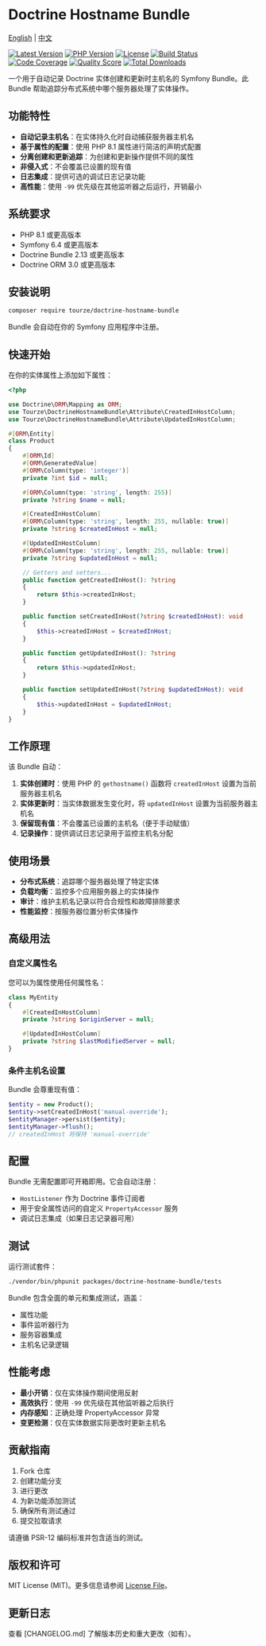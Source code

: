 # Doctrine Hostname Bundle

[English](README.md) | [中文](README.zh-CN.md)

[![Latest Version](https://img.shields.io/packagist/v/tourze/doctrine-hostname-bundle.svg?style=flat-square)](https://packagist.org/packages/tourze/doctrine-hostname-bundle)
[![PHP Version](https://img.shields.io/badge/php-%3E%3D8.1-8892BF.svg?style=flat-square)](https://php.net/)
[![License](https://img.shields.io/packagist/l/tourze/doctrine-hostname-bundle.svg?style=flat-square)](LICENSE)
[![Build Status](https://img.shields.io/travis/tourze/doctrine-hostname-bundle/master.svg?style=flat-square)](https://travis-ci.org/tourze/doctrine-hostname-bundle)
[![Code Coverage](https://img.shields.io/codecov/c/github/tourze/doctrine-hostname-bundle.svg?style=flat-square)](https://codecov.io/gh/tourze/doctrine-hostname-bundle)
[![Quality Score](https://img.shields.io/scrutinizer/g/tourze/doctrine-hostname-bundle.svg?style=flat-square)](https://scrutinizer-ci.com/g/tourze/doctrine-hostname-bundle)
[![Total Downloads](https://img.shields.io/packagist/dt/tourze/doctrine-hostname-bundle.svg?style=flat-square)](https://packagist.org/packages/tourze/doctrine-hostname-bundle)

一个用于自动记录 Doctrine 实体创建和更新时主机名的 Symfony Bundle。此 Bundle 帮助追踪分布式系统中哪个服务器处理了实体操作。

## 功能特性

- **自动记录主机名**：在实体持久化时自动捕获服务器主机名
- **基于属性的配置**：使用 PHP 8.1 属性进行简洁的声明式配置
- **分离创建和更新追踪**：为创建和更新操作提供不同的属性
- **非侵入式**：不会覆盖已设置的现有值
- **日志集成**：提供可选的调试日志记录功能
- **高性能**：使用 `-99` 优先级在其他监听器之后运行，开销最小

## 系统要求

- PHP 8.1 或更高版本
- Symfony 6.4 或更高版本
- Doctrine Bundle 2.13 或更高版本
- Doctrine ORM 3.0 或更高版本

## 安装说明

```bash
composer require tourze/doctrine-hostname-bundle
```

Bundle 会自动在你的 Symfony 应用程序中注册。

## 快速开始

在你的实体属性上添加如下属性：

```php
<?php

use Doctrine\ORM\Mapping as ORM;
use Tourze\DoctrineHostnameBundle\Attribute\CreatedInHostColumn;
use Tourze\DoctrineHostnameBundle\Attribute\UpdatedInHostColumn;

#[ORM\Entity]
class Product
{
    #[ORM\Id]
    #[ORM\GeneratedValue]
    #[ORM\Column(type: 'integer')]
    private ?int $id = null;

    #[ORM\Column(type: 'string', length: 255)]
    private ?string $name = null;

    #[CreatedInHostColumn]
    #[ORM\Column(type: 'string', length: 255, nullable: true)]
    private ?string $createdInHost = null;

    #[UpdatedInHostColumn]
    #[ORM\Column(type: 'string', length: 255, nullable: true)]
    private ?string $updatedInHost = null;

    // Getters and setters...
    public function getCreatedInHost(): ?string
    {
        return $this->createdInHost;
    }

    public function setCreatedInHost(?string $createdInHost): void
    {
        $this->createdInHost = $createdInHost;
    }

    public function getUpdatedInHost(): ?string
    {
        return $this->updatedInHost;
    }

    public function setUpdatedInHost(?string $updatedInHost): void
    {
        $this->updatedInHost = $updatedInHost;
    }
}
```

## 工作原理

该 Bundle 自动：

1. **实体创建时**：使用 PHP 的 `gethostname()` 函数将 `createdInHost` 设置为当前服务器主机名
2. **实体更新时**：当实体数据发生变化时，将 `updatedInHost` 设置为当前服务器主机名
3. **保留现有值**：不会覆盖已设置的主机名（便于手动赋值）
4. **记录操作**：提供调试日志记录用于监控主机名分配

## 使用场景

- **分布式系统**：追踪哪个服务器处理了特定实体
- **负载均衡**：监控多个应用服务器上的实体操作
- **审计**：维护主机名记录以符合合规性和故障排除要求
- **性能监控**：按服务器位置分析实体操作

## 高级用法

### 自定义属性名

您可以为属性使用任何属性名：

```php
class MyEntity
{
    #[CreatedInHostColumn]
    private ?string $originServer = null;

    #[UpdatedInHostColumn]
    private ?string $lastModifiedServer = null;
}
```

### 条件主机名设置

Bundle 会尊重现有值：

```php
$entity = new Product();
$entity->setCreatedInHost('manual-override');
$entityManager->persist($entity);
$entityManager->flush();
// createdInHost 将保持 'manual-override'
```

## 配置

Bundle 无需配置即可开箱即用。它会自动注册：

- `HostListener` 作为 Doctrine 事件订阅者
- 用于安全属性访问的自定义 `PropertyAccessor` 服务
- 调试日志集成（如果日志记录器可用）

## 测试

运行测试套件：

```bash
./vendor/bin/phpunit packages/doctrine-hostname-bundle/tests
```

Bundle 包含全面的单元和集成测试，涵盖：
- 属性功能
- 事件监听器行为
- 服务容器集成
- 主机名记录逻辑

## 性能考虑

- **最小开销**：仅在实体操作期间使用反射
- **高效执行**：使用 `-99` 优先级在其他监听器之后执行
- **内存感知**：正确处理 PropertyAccessor 异常
- **变更检测**：仅在实体数据实际更改时更新主机名

## 贡献指南

1. Fork 仓库
2. 创建功能分支
3. 进行更改
4. 为新功能添加测试
5. 确保所有测试通过
6. 提交拉取请求

请遵循 PSR-12 编码标准并包含适当的测试。

## 版权和许可

MIT License (MIT)。更多信息请参阅 [License File](LICENSE)。

## 更新日志

查看 [CHANGELOG.md] 了解版本历史和重大更改（如有）。
